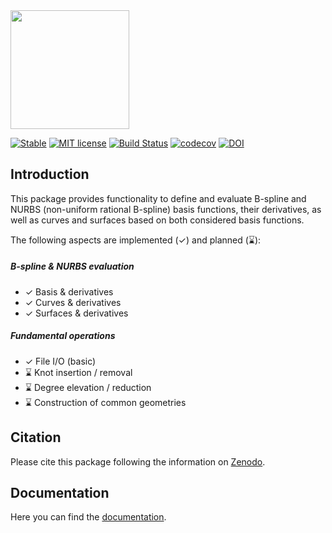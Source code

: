 

<picture>
  <source media="(prefers-color-scheme: dark)" srcset="docs/src/assets/logo_Scat_READMEwhite.svg" height="190">
  <source media="(prefers-color-scheme: light)" srcset="docs/src/assets/logo_Scat_README.svg" height="190">
  <img alt="" src="" height="190">
</picture>


[![Stable](https://img.shields.io/badge/docs-stable-blue.svg)](https://hobezwe.github.io/NURBS.jl/dev/)
[![MIT license](https://img.shields.io/badge/License-MIT-blue.svg)](https://github.com/hobezwe/NURBS.jl/blob/main/LICENSE)
[![Build Status](https://github.com/hobezwe/NURBS.jl/actions/workflows/CI.yml/badge.svg?branch=main)](https://github.com/hobezwe/NURBS.jl/actions/workflows/CI.yml?query=branch%3Amain)
[![codecov](https://codecov.io/gh/HoBeZwe/NURBS.jl/branch/main/graph/badge.svg?token=4F9NUNRC1K)](https://codecov.io/gh/HoBeZwe/NURBS.jl)
[![DOI](https://zenodo.org/badge/579998043.svg)](https://zenodo.org/badge/latestdoi/579998043)


## Introduction

This package provides functionality to define and evaluate B-spline and NURBS (non-uniform rational B-spline) basis functions, their derivatives, as well as curves and surfaces based on both considered basis functions.

The following aspects are implemented (✓) and planned (⌛):

##### B-spline & NURBS evaluation
- ✓ Basis & derivatives 
- ✓ Curves & derivatives 
- ✓ Surfaces & derivatives 

##### Fundamental operations
- ✓ File I/O (basic)
- ⌛ Knot insertion / removal
- ⌛ Degree elevation / reduction
- ⌛ Construction of common geometries

## Citation

Please cite this package following the information on [Zenodo](https://zenodo.org/badge/latestdoi/579998043).


## Documentation

Here you can find the [documentation](https://hobezwe.github.io/NURBS.jl/dev/).